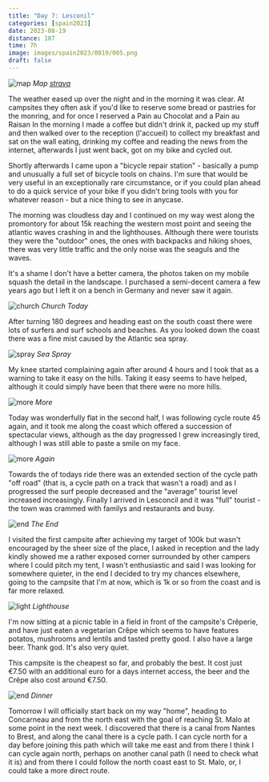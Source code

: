 ```yaml
--- 
title: "Day 7: Lesconil"
categories: [spain2023]
date: 2023-08-19
distance: 107
time: 7h
image: images/spain2023/0819/005.png
draft: false
---
```


![map](/images/spain2023/0819/map.png)
*Map [strava](https://www.strava.com/activities/9680669387)*

The weather eased up over the night and in the morning it was clear. At
campsites they often ask if you'd like to reserve some bread or pastries for
the monring, and for once I reserved a Pain au Chocolat and a Pain au Raisan
In the morning I made a coffee but didn't drink it, packed up my stuff and
then walked over to the reception (l'accueil) to collect my breakfast and sat
on the wall eating, drinking my coffee and reading the news from the internet,
afterwards I just went back, got on my bike and cycled out.

Shortly afterwards I came upon a "bicycle repair station" - basically a pump
and unusually a full set of bicycle tools on chains. I'm sure that would be
very useful in an exceptionally rare circumstance, or if you could plan ahead
to do a quick service of your bike if you didn't bring tools with you for
whatever reason - but a nice thing to see in anycase.


The morning was cloudless day and I continued on my way west along the
promontory for about 15k reaching the western most point and seeing the
atlantic waves crashing in and the lighthouses. Although there were tourists
they were the "outdoor" ones, the ones with backpacks and hiking shoes, there
was very little traffic and the only noise was the seaguls and the waves.

It's a shame I don't have a better camera, the photos taken on my mobile
squash the detail in the landscape. I purchased a semi-decent camera a few
years ago but I left it on a bench in Germany and never saw it again.

![church](/images/spain2023/0819/003.png)
*Church Today*

After turning 180 degrees and heading east on the south coast there were lots
of surfers and surf schools and beaches. As you looked down the coast there
was a fine mist caused by the Atlantic sea spray.

![spray](/images/spain2023/0819/004.png)
*Sea Spray*

My knee started complaining again after around 4 hours and I took that as a
warning to take it easy on the hills. Taking it easy seems to have helped,
although it could simply have been that there were no more hills.

![more](/images/spain2023/0819/005.png)
*More*

Today was wonderfully flat in the second half, I was following cycle route 45
again, and it took me along the coast which offered a succession of
spectacular views, although as the day progressed I grew increasingly tired,
although I was still able to paste a smile on my face.

![more](/images/spain2023/0819/008.png)
*Again*

Towards the of todays ride there was an extended section of the cycle path
"off road" (that is, a cycle path on a track that wasn't a road) and as I
progressed the surf people decreased and the "average" tourist level increased
increasingly. Finally I arrived in Lesconcil and it was "full" tourist - the
town was crammed with familys and restaurants and busy.

![end](/images/spain2023/0819/010.png)
*The End*

I visited the first campsite after achieving my target of 100k but wasn't
encouraged by the sheer size of the place, I asked in reception and the lady
kindly showed me a rather exposed corner surrounded by other campers where I
could pitch my tent, I wasn't enthusiastic and said I was looking for
somewhere quieter, in the end I decided to try my chances elsewhere, going to
the campsite that I'm at now, which is 1k or so from the coast and is far more
relaxed.

![light](/images/spain2023/0819/011.png)
*Lighthouse*

I'm now sitting at a picnic table in a field in front of the campsite's
Crêperie, and have just eaten a vegetarian Crêpe which seems to have features
potatos, mushrooms and lentils and tasted pretty good. I also have a large
beer. Thank god. It's also very quiet.

This campsite is the cheapest so far, and probably the best. It cost just
€7.50 with an additional euro for a days internet access, the beer and the
Crêpe also cost around €7.50.

![end](/images/spain2023/0819/012.png)
*Dinner*

Tomorrow I will officially start back on my way "home", heading to Concarneau
and from the north east with the goal of reaching St. Malo at some point in
the next week. I discovered that there is a canal from Nantes to Brest, and
along the canal there is a cycle path. I can cycle north for a day before
joining this path which will take me east and from there I think I can cycle
again north, perhaps on another canal path (I need to check what it is) and
from there I could follow the north coast east to St. Malo, or, I could take a
more direct route.
